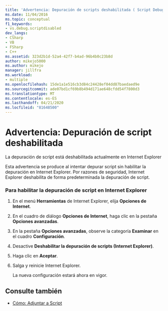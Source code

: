 ```yaml
---
title: 'Advertencia: Depuración de scripts deshabilitada ( Script Debugging Disabled ) Microsoft Docs'
ms.date: 11/04/2016
ms.topic: conceptual
f1_keywords:
- vs.debug.scriptdisabled
dev_langs:
- CSharp
- VB
- FSharp
- C++
ms.assetid: 323d2b1d-52a4-42f7-b4ad-96b4b0c23b8d
author: mikejo5000
ms.author: mikejo
manager: jillfra
ms.workload:
- multiple
ms.openlocfilehash: 15de1a1e516cb3d84c24428ef04dd87baedaed9e
ms.sourcegitcommit: ade07bd1cf69b8b494d171ae648cfdd54f7800d3
ms.translationtype: MT
ms.contentlocale: es-ES
ms.lasthandoff: 04/21/2020
ms.locfileid: "81648500"
---
```

# <a name="warning-script-debugging-disabled"></a>Advertencia: Depuración de script deshabilitada
La depuración de script está deshabilitada actualmente en Internet Explorer

 Esta advertencia se produce al intentar depurar script sin habilitar la depuración en Internet Explorer. Por razones de seguridad, Internet Explorer deshabilita de forma predeterminada la depuración de script.

### <a name="to-enable-script-debugging-in-internet-explorer"></a>Para habilitar la depuración de script en Internet Explorer

1. En el menú **Herramientas** de Internet Explorer, elija **Opciones de Internet**.

2. En el cuadro de diálogo **Opciones de Internet**, haga clic en la pestaña **Opciones avanzadas**.

3. En la pestaña **Opciones avanzadas**, observe la categoría **Examinar** en el cuadro **Configuración**.

4. Desactive **Deshabilitar la depuración de scripts (Internet Explorer)**.

5. Haga clic en **Aceptar**.

6. Salga y reinicie Internet Explorer.

     La nueva configuración estará ahora en vigor.

## <a name="see-also"></a>Consulte también
- [Cómo: Adjuntar a Script](attach-to-running-processes-with-the-visual-studio-debugger.md)